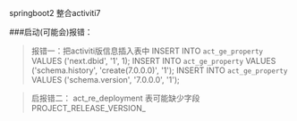 springboot2 整合activiti7

###启动(可能会)报错：
>报错一：把activiti版信息插入表中
>INSERT INTO `act_ge_property` VALUES ('next.dbid', '1', 1);
>INSERT INTO `act_ge_property` VALUES ('schema.history', 'create(7.0.0.0)', '1');
>INSERT INTO `act_ge_property` VALUES ('schema.version', '7.0.0.0', '1');

>启报错二：
>act_re_deployment 表可能缺少字段 PROJECT_RELEASE_VERSION_